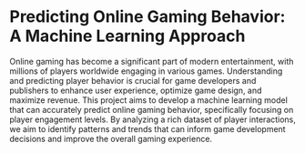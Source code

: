 # Predicting Online Gaming Behavior: A Machine Learning Approach

Online gaming has become a significant part of modern entertainment, with millions of players worldwide engaging in various games. Understanding and predicting player behavior is crucial for game developers and publishers to enhance user experience, optimize game design, and maximize revenue. This project aims to develop a machine learning model that can accurately predict online gaming behavior, specifically focusing on player engagement levels. By analyzing a rich dataset of player interactions, we aim to identify patterns and trends that can inform game development decisions and improve the overall gaming experience.
